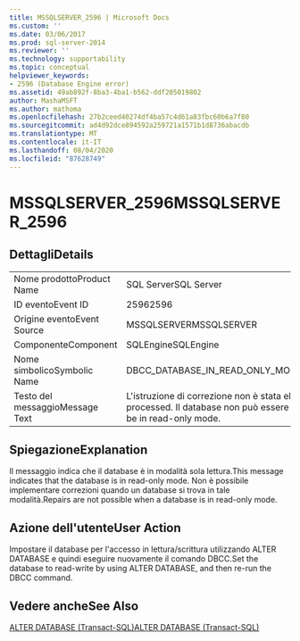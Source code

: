 ```yaml
---
title: MSSQLSERVER_2596 | Microsoft Docs
ms.custom: ''
ms.date: 03/06/2017
ms.prod: sql-server-2014
ms.reviewer: ''
ms.technology: supportability
ms.topic: conceptual
helpviewer_keywords:
- 2596 (Database Engine error)
ms.assetid: 49ab892f-8ba3-4ba1-b562-ddf205019802
author: MashaMSFT
ms.author: mathoma
ms.openlocfilehash: 27b2ceed40274df4ba57c4d61a83fbc60b6a7f80
ms.sourcegitcommit: ad4d92dce894592a259721a1571b1d8736abacdb
ms.translationtype: MT
ms.contentlocale: it-IT
ms.lasthandoff: 08/04/2020
ms.locfileid: "87628749"
---
```

# <a name="mssqlserver_2596"></a><span data-ttu-id="6648f-102">MSSQLSERVER_2596</span><span class="sxs-lookup"><span data-stu-id="6648f-102">MSSQLSERVER_2596</span></span>
    
## <a name="details"></a><span data-ttu-id="6648f-103">Dettagli</span><span class="sxs-lookup"><span data-stu-id="6648f-103">Details</span></span>  
  
|||  
|-|-|  
|<span data-ttu-id="6648f-104">Nome prodotto</span><span class="sxs-lookup"><span data-stu-id="6648f-104">Product Name</span></span>|<span data-ttu-id="6648f-105">SQL Server</span><span class="sxs-lookup"><span data-stu-id="6648f-105">SQL Server</span></span>|  
|<span data-ttu-id="6648f-106">ID evento</span><span class="sxs-lookup"><span data-stu-id="6648f-106">Event ID</span></span>|<span data-ttu-id="6648f-107">2596</span><span class="sxs-lookup"><span data-stu-id="6648f-107">2596</span></span>|  
|<span data-ttu-id="6648f-108">Origine evento</span><span class="sxs-lookup"><span data-stu-id="6648f-108">Event Source</span></span>|<span data-ttu-id="6648f-109">MSSQLSERVER</span><span class="sxs-lookup"><span data-stu-id="6648f-109">MSSQLSERVER</span></span>|  
|<span data-ttu-id="6648f-110">Componente</span><span class="sxs-lookup"><span data-stu-id="6648f-110">Component</span></span>|<span data-ttu-id="6648f-111">SQLEngine</span><span class="sxs-lookup"><span data-stu-id="6648f-111">SQLEngine</span></span>|  
|<span data-ttu-id="6648f-112">Nome simbolico</span><span class="sxs-lookup"><span data-stu-id="6648f-112">Symbolic Name</span></span>|<span data-ttu-id="6648f-113">DBCC_DATABASE_IN_READ_ONLY_MODE</span><span class="sxs-lookup"><span data-stu-id="6648f-113">DBCC_DATABASE_IN_READ_ONLY_MODE</span></span>|  
|<span data-ttu-id="6648f-114">Testo del messaggio</span><span class="sxs-lookup"><span data-stu-id="6648f-114">Message Text</span></span>|<span data-ttu-id="6648f-115">L'istruzione di correzione non è stata elaborata.</span><span class="sxs-lookup"><span data-stu-id="6648f-115">The repair statement was not processed.</span></span> <span data-ttu-id="6648f-116">Il database non può essere in modalità sola lettura.</span><span class="sxs-lookup"><span data-stu-id="6648f-116">The database cannot be in read-only mode.</span></span>|  
  
## <a name="explanation"></a><span data-ttu-id="6648f-117">Spiegazione</span><span class="sxs-lookup"><span data-stu-id="6648f-117">Explanation</span></span>  
 <span data-ttu-id="6648f-118">Il messaggio indica che il database è in modalità sola lettura.</span><span class="sxs-lookup"><span data-stu-id="6648f-118">This message indicates that the database is in read-only mode.</span></span> <span data-ttu-id="6648f-119">Non è possibile implementare correzioni quando un database si trova in tale modalità.</span><span class="sxs-lookup"><span data-stu-id="6648f-119">Repairs are not possible when a database is in read-only mode.</span></span>  
  
## <a name="user-action"></a><span data-ttu-id="6648f-120">Azione dell'utente</span><span class="sxs-lookup"><span data-stu-id="6648f-120">User Action</span></span>  
 <span data-ttu-id="6648f-121">Impostare il database per l'accesso in lettura/scrittura utilizzando ALTER DATABASE e quindi eseguire nuovamente il comando DBCC.</span><span class="sxs-lookup"><span data-stu-id="6648f-121">Set the database to read-write by using ALTER DATABASE, and then re-run the DBCC command.</span></span>  
  
## <a name="see-also"></a><span data-ttu-id="6648f-122">Vedere anche</span><span class="sxs-lookup"><span data-stu-id="6648f-122">See Also</span></span>  
 [<span data-ttu-id="6648f-123">ALTER DATABASE &#40;Transact-SQL&#41;</span><span class="sxs-lookup"><span data-stu-id="6648f-123">ALTER DATABASE &#40;Transact-SQL&#41;</span></span>](/sql/t-sql/statements/alter-database-transact-sql)  
  
  
